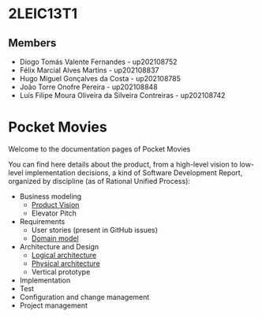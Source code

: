 # 2LEIC13T1

## Members
- Diogo Tomás Valente Fernandes - up202108752
- Félix Marcial Alves Martins - up202108837
- Hugo Miguel Gonçalves da Costa - up202108785
- João Torre Onofre Pereira - up202108848
- Luís Filipe Moura Oliveira da Silveira Contreiras - up202108742

# Pocket Movies

Welcome to the documentation pages of Pocket Movies

You can find here details about the product, from a high-level vision to low-level implementation decisions, a kind of Software Development Report, organized by discipline (as of Rational Unified Process):
- Business modeling
    * [Product Vision](docs/ProductVision.md)
    * Elevator Pitch
- Requirements
    * User stories (present in GitHub issues)
    * [Domain model](docs/requirements.md)
- Architecture and Design
    * [Logical architecture](docs/ArchitectureAndDesign.md)
    * [Physical architecture](docs/ArchitectureAndDesign.md)
    * Vertical prototype
- Implementation
- Test
- Configuration and change management
- Project management
